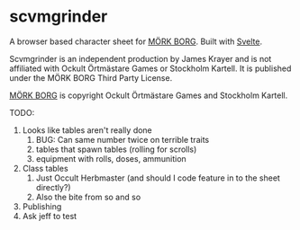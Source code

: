 # scvmgrinder

A browser based character sheet for [MÖRK BORG](https://morkborg.com/). Built with [Svelte](https://svelte.dev/).

Scvmgrinder is an independent production by James Krayer and is not affiliated with Ockult Örtmästare Games or Stockholm Kartell. It is published under the MÖRK BORG Third Party License.

[MÖRK BORG](https://morkborg.com/) is copyright Ockult Örtmästare Games and Stockholm Kartell.

TODO:

1. Looks like tables aren't really done
   1. BUG: Can same number twice on terrible traits
   2. tables that spawn tables (rolling for scrolls)
   3. equipment with rolls, doses, ammunition
2. Class tables
   1. Just Occult Herbmaster (and should I code feature in to the sheet directly?)
   2. Also the bite from so and so
3. Publishing
4. Ask jeff to test
